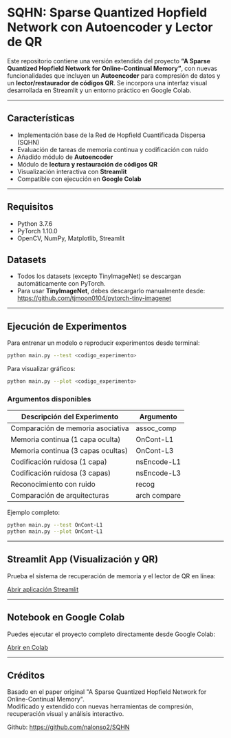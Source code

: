 #  SQHN: Sparse Quantized Hopfield Network con Autoencoder y Lector de QR

Este repositorio contiene una versión extendida del proyecto **“A Sparse Quantized Hopfield Network for Online-Continual Memory”**, con nuevas funcionalidades que incluyen un **Autoencoder** para compresión de datos y un **lector/restaurador de códigos QR**. Se incorpora una interfaz visual desarrollada en Streamlit y un entorno práctico en Google Colab.

---

##  Características

-  Implementación base de la Red de Hopfield Cuantificada Dispersa (SQHN)
-  Evaluación de tareas de memoria continua y codificación con ruido
-  Añadido módulo de **Autoencoder**
-  Módulo de **lectura y restauración de códigos QR**
-  Visualización interactiva con **Streamlit**
-  Compatible con ejecución en **Google Colab**

---

##  Requisitos

- Python 3.7.6  
- PyTorch 1.10.0  
- OpenCV, NumPy, Matplotlib, Streamlit


##  Datasets

- Todos los datasets (excepto TinyImageNet) se descargan automáticamente con PyTorch.
- Para usar **TinyImageNet**, debes descargarlo manualmente desde:  
   https://github.com/tjmoon0104/pytorch-tiny-imagenet

---

##  Ejecución de Experimentos

Para entrenar un modelo o reproducir experimentos desde terminal:

```bash
python main.py --test <codigo_experimento>
```

Para visualizar gráficos:

```bash
python main.py --plot <codigo_experimento>
```

### Argumentos disponibles

| Descripción del Experimento             | Argumento      |
|----------------------------------------|----------------|
| Comparación de memoria asociativa      | assoc_comp     |
| Memoria continua (1 capa oculta)       | OnCont-L1      |
| Memoria continua (3 capas ocultas)     | OnCont-L3      |
| Codificación ruidosa (1 capa)          | nsEncode-L1    |
| Codificación ruidosa (3 capas)         | nsEncode-L3    |
| Reconocimiento con ruido               | recog          |
| Comparación de arquitecturas           | arch compare   |

Ejemplo completo:

```bash
python main.py --test OnCont-L1
python main.py --plot OnCont-L1
```

---

##  Streamlit App (Visualización y QR)

Prueba el sistema de recuperación de memoria y el lector de QR en línea:

 [Abrir aplicación Streamlit](https://trabajofinalml-lztvgkzxqmlx5kzxy6kwnx.streamlit.app)

---

##  Notebook en Google Colab

Puedes ejecutar el proyecto completo directamente desde Google Colab:  

 [Abrir en Colab](https://drive.google.com/file/d/1UFkDAIVonXX4UhlfvHL6ZRHkJTFOrIDL/view?usp=sharing)

---

##  Créditos

Basado en el paper original "A Sparse Quantized Hopfield Network for Online-Continual Memory".  
Modificado y extendido con nuevas herramientas de compresión, recuperación visual y análisis interactivo.

Github: https://github.com/nalonso2/SQHN
